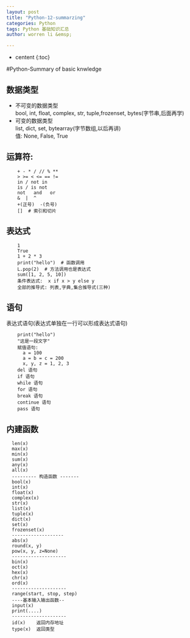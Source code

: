 ```yaml
---
layout: post
title: "Python-12-summarzing"
categories: Python
tags: Python 基础知识汇总
author: worren li &emsp;

---
```


* centent
{:toc}

#Python-Summary of basic knwledge

## 数据类型  
* 不可变的数据类型  
   bool, int, float, complex, str, tuple,frozenset, bytes(字节串,后面再学)    
* 可变的数据类型  
   list, dict, set, bytearray(字节数组,以后再讲)  
   值:
   None, False, True

## 运算符:
```
    + - * / // % **
    > >= < <= == !=
    in / not in
    is / is not
    not   and   or
    &  |  ^  
    +(正号)  -(负号)
    []  # 索引和切片
```

## 表达式  
```
    1
    True
    1 + 2 * 3
    print("hello")  # 函数调用
    L.pop(2)  # 方法调用也是表达式
    sum([1, 2, 5, 10])
    条件表达式:  x if x > y else y
    全部的推导式: 列表,字典,集合推导式(三种)
```

## 语句
   表达式语句(表达式单独在一行可以形成表达式语句)
```
    print("hello")
    "这是一段文字"
    赋值语句:
      a = 100
      a = b = c = 200
      x, y, z = 1, 2, 3
    del 语句
    if 语句
    while 语句
    for 语句
    break 语句
    continue 语句
    pass 语句
```

## 内建函数
```
  len(x)
  max(x)
  min(x)
  sum(x)
  any(x)
  all(x)
  --------- 构造函数 -------
  bool(x)
  int(x)
  float(x)
  complex(x)
  str(x)
  list(x)
  tuple(x)
  dict(x)
  set(x)
  frozenset(x)
  -------------------
  abs(x)
  round(x, y)
  pow(x, y, z=None)
  --------------------
  bin(x)
  oct(x)
  hex(x)
  chr(x)
  ord(x)
  --------------------
  range(start, stop, step)
  ----基本输入输出函数--
  input(x)
  print(....)
  --------------------
  id(x)    返回内存地址
  type(x)  返回类型
```





